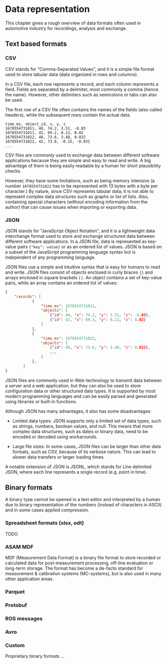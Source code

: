# Data representation

This chapter gives a rough overview of data formats often used in automotive industry for recordings,
analysis and exchange.

## Text based formats

### CSV

CSV stands for "Comma-Separated Values", and it is a simple file format used to store tabular data (data organized in rows and columns).

In a CSV file, each row represents a record, and each column represents a field. Fields are separated by a delimiter, most commonly a comma (hence the name). 
However, other delimiters such as semicolons or tabs can also be used.

The first row of a CSV file often contains the names of the fields (also called headers), while the subsequent rows contain the actual data.

```csv
time_ms, object_id, x, y, z
1678554731011, 40, 74.2, 3.51, -0.03
1678554731011, 42, 69.2, 0.12, 0.02
1678554731022, 40, 73.6, 3.48, 0.022
1678554731022, 42, 73.8, -0.15, -0.031
...
```

CSV files are commonly used to exchange data between different software applications because they are simple and easy to read and write. A big advantage of them is being easily readable by a human for short plausibility checks.

However, they have some limitations, such as being memory intensive (a number `1678554731022` has to be represented with 13 bytes with a byte per character.) By nature, since CSV represents tabular data, it is not able to represent complex data structures such as graphs or list of lists.
Also, containing special characters (without encoding information from the author) that can cause issues when importing or exporting data.

### JSON

JSON stands for "JavaScript Object Notation", and it is a lightweight data interchange format used to store and exchange structured data between different software applications. In a JSON file, data is represented as key-value pairs `{"key": value}` or as an ordered list of values. JSON is based on a subset of the JavaScript programming language syntax but is independent of any programming language.

JSON files use a simple and intuitive syntax that is easy for humans to read and write. JSON files consist of objects enclosed in curly braces `{}` and arrays enclosed in square brackets `[]`. An object contains a set of key-value pairs, while an array contains an ordered list of values:

```json
{
    "records": [
            {
                "time_ms": 1678554731011, 
                "objects": [
                    {"id": 40, "x": 74.2, "y": 3.51, "z": -0.03},
                    {"id": 42, "x": 69.2, "y": 0.12, "z": 0.02}
                ]
            },
            {
                "time_ms": 1678554731022, 
                "objects": [
                    {"id": 40, "x": 73.6, "y": 3.48, "z": 0.022},
                    ...
                ]
            },
        ]
}
```

JSON files are commonly used in Web-technology to transmit data between a server and a web application, but they can also be used to store configuration data or other structured data types. It is supported by most modern programming languages and can be easily parsed and generated using libraries or built-in functions.

Although JSON has many advantages, it also has some disadvantages:

- Limited data types: JSON supports only a limited set of data types, such as strings, numbers, boolean values, and null. This means that more complex data structures, such as dates or binary data, need to be encoded or decoded using workarounds.

- Large file sizes: In some cases, JSON files can be larger than other data formats, such as CSV, because of its verbose nature. This can lead to slower data transfers or larger loading times.

A notable extension of JSON is JSONL, which stands for Line delimited JSON, where each line represents a single record (e.g. point in time).

## Binary formats

A binary type cannot be opened in a text editor and interpreted by a human due to binary representation of the numbers (instead of characters in ASCII) and in some cases
applied compression.

### Spreadsheet formats (xlsx, odt)

TODO

### ASAM MDF

MDF (Measurement Data Format) is a binary file format to store recorded or calculated data for post-measurement processing,
off-line evaluation or long-term storage. The format has become a de-facto standard for measurement & calibration systems (MC-systems), 
but is also used in many other application areas.

### Parquet

### Protobuf

### ROS messages

### Avro

### Custom

Proprietary binary formats ...